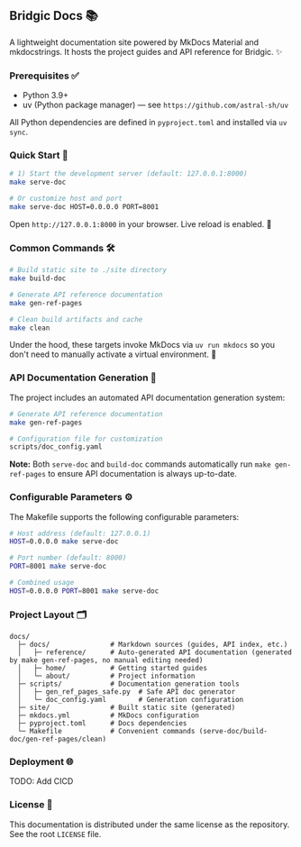 ## Bridgic Docs 📚

A lightweight documentation site powered by MkDocs Material and mkdocstrings. It hosts the project guides and API reference for Bridgic. ✨

### Prerequisites ✅

- Python 3.9+
- uv (Python package manager) — see `https://github.com/astral-sh/uv`

All Python dependencies are defined in `pyproject.toml` and installed via `uv sync`.

### Quick Start 🚀

```bash
# 1) Start the development server (default: 127.0.0.1:8000)
make serve-doc

# Or customize host and port
make serve-doc HOST=0.0.0.0 PORT=8001
```

Open `http://127.0.0.1:8000` in your browser. Live reload is enabled. 🔁

### Common Commands 🛠️

```bash
# Build static site to ./site directory
make build-doc

# Generate API reference documentation
make gen-ref-pages

# Clean build artifacts and cache
make clean
```

Under the hood, these targets invoke MkDocs via `uv run mkdocs` so you don't need to manually activate a virtual environment. 🧰

### API Documentation Generation 🤖

The project includes an automated API documentation generation system:

```bash
# Generate API reference documentation
make gen-ref-pages

# Configuration file for customization
scripts/doc_config.yaml
```

**Note:** Both `serve-doc` and `build-doc` commands automatically run `make gen-ref-pages` to ensure API documentation is always up-to-date.

### Configurable Parameters ⚙️

The Makefile supports the following configurable parameters:

```bash
# Host address (default: 127.0.0.1)
HOST=0.0.0.0 make serve-doc

# Port number (default: 8000)
PORT=8001 make serve-doc

# Combined usage
HOST=0.0.0.0 PORT=8001 make serve-doc
```

### Project Layout 🗂️

```
docs/
  ├─ docs/               # Markdown sources (guides, API index, etc.)
  │   ├─ reference/      # Auto-generated API documentation (generated by make gen-ref-pages, no manual editing needed)
  │   ├─ home/           # Getting started guides
  │   └─ about/          # Project information
  ├─ scripts/            # Documentation generation tools
  │   ├─ gen_ref_pages_safe.py  # Safe API doc generator
  │   └─ doc_config.yaml        # Generation configuration
  ├─ site/               # Built static site (generated)
  ├─ mkdocs.yml          # MkDocs configuration
  ├─ pyproject.toml      # Docs dependencies
  └─ Makefile            # Convenient commands (serve-doc/build-doc/gen-ref-pages/clean)
```

### Deployment 🌐

TODO: Add CICD

### License 📄

This documentation is distributed under the same license as the repository. See the root `LICENSE` file.


